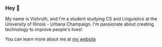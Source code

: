 ### Hey 👋

My name is Vishruth, and I'm a student studying CS and Linguistics at the University of Illinois - Urbana Champaign. I'm passionate about creating technology to improve people's lives!

You can learn more about me at [my website](vishruthraj.com)

<!--
**VishruthR/VishruthR** is a ✨ _special_ ✨ repository because its `README.md` (this file) appears on your GitHub profile.

Here are some ideas to get you started:

- 🔭 I’m currently working on ...
- 🌱 I’m currently learning ...
- 👯 I’m looking to collaborate on ...
- 🤔 I’m looking for help with ...
- 💬 Ask me about ...
- 📫 How to reach me: ...
- 😄 Pronouns: ...
- ⚡ Fun fact: ...
-->
